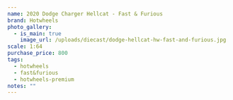 ```yaml
---
name: 2020 Dodge Charger Hellcat - Fast & Furious
brand: Hotwheels
photo_gallery:
  - is_main: true
    image_url: /uploads/diecast/dodge-hellcat-hw-fast-and-furious.jpg
scale: 1:64
purchase_price: 800
tags:
  - hotwheels
  - fast&furious
  - hotwheels-premium
notes: ""
---
```


